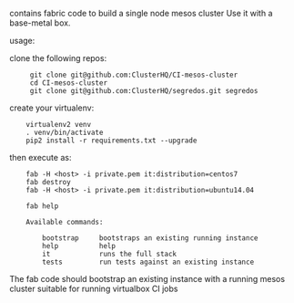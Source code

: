 contains fabric code to build a single node mesos cluster
Use it with a base-metal box.

usage:

clone the following repos:


```
     git clone git@github.com:ClusterHQ/CI-mesos-cluster
     cd CI-mesos-cluster
     git clone git@github.com:ClusterHQ/segredos.git segredos
```

create your virtualenv:

```
    virtualenv2 venv
    . venv/bin/activate
    pip2 install -r requirements.txt --upgrade

```

then execute as:

```
    fab -H <host> -i private.pem it:distribution=centos7
    fab destroy
    fab -H <host> -i private.pem it:distribution=ubuntu14.04

    fab help

    Available commands:

        bootstrap     bootstraps an existing running instance
        help          help
        it            runs the full stack
        tests         run tests against an existing instance

```

The fab code should bootstrap an existing instance with a running mesos cluster
suitable for running virtualbox CI jobs
